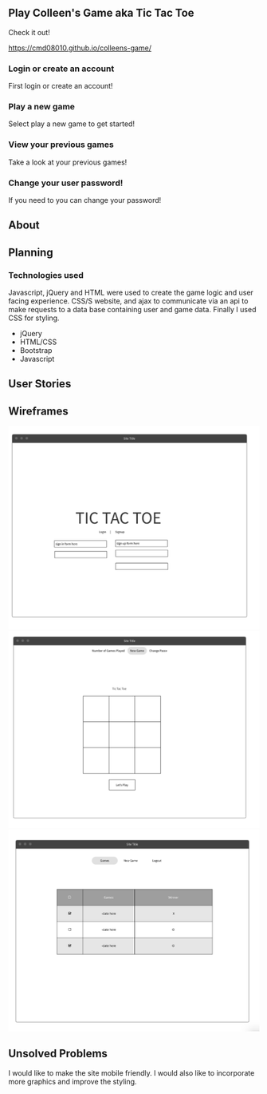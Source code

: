 

## Play Colleen's Game aka Tic Tac Toe

Check it out!

https://cmd08010.github.io/colleens-game/

### Login or create an account

First login or create an account!

### Play a new game

Select play a new game to get started!


### View your previous games

Take a look at your previous games!

### Change your user password!

If you need to you can change your password!

## About

## Planning

### Technologies used

Javascript, jQuery and HTML were used to create the game logic and user facing experience. CSS/S website, and ajax to communicate via an api to make requests to a data base containing user and game data. Finally I used CSS for styling.

* jQuery
* HTML/CSS
* Bootstrap
* Javascript

## User Stories

## Wireframes

![wireframe](public/images/wf_frontpage.png)
![wireframe](public/images/wf_gameboard.png)
![wireframe](public/images/wf_games.png)

## Unsolved Problems

I would like to make the site mobile friendly. I would also like to incorporate more graphics and improve the styling.
